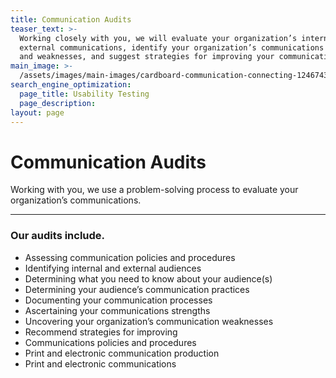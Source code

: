 ```yaml
---
title: Communication Audits
teaser_text: >-
  Working closely with you, we will evaluate your organization’s internal and
  external communications, identify your organization’s communications strengths
  and weaknesses, and suggest strategies for improving your communications.
main_image: >-
  /assets/images/main-images/cardboard-communication-connecting-1246743_Comm_Audits.jpg
search_engine_optimization:
  page_title: Usability Testing
  page_description:
layout: page
---
```


# Communication Audits

Working with you, we use a problem-solving process to evaluate your organization’s communications.

---

### Our audits include.

* Assessing communication policies and procedures
* Identifying internal and external audiences
* Determining what you need to know about your audience(s)
* Determining your audience’s communication practices
* Documenting your communication processes
* Ascertaining your communications strengths
* Uncovering your organization’s communication weaknesses
* Recommend strategies for improving
* Communications policies and procedures
* Print and electronic communication production
* Print and electronic communications